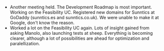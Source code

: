 - Another meeting held. The Development Roadmap is most important. Working on the Feasibility UC. Registered new domains for Sunntics at GoDaddy (sunntics.es and sunntics.co.uk). We were unable to make it at Google, don't know the reason.
- Worked a lot on the Feasibility UC again. Lots of insight gained from asking Manolo, also launching tests at sheep. Everything is becoming clearer, although a lot of possibilities are ahead for optimization and paralellization.
